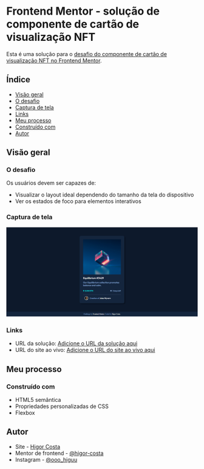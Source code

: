 # Frontend Mentor - solução de componente de cartão de visualização NFT

Esta é uma solução para o [desafio do componente de cartão de visualização NFT no Frontend Mentor](https://www.frontendmentor.io/challenges/nft-preview-card-component-SbdUL_w0U).

## Índice

- [Visão geral](#visão-geral)
- [O desafio](#the-challenge)
- [Captura de tela](#captura-de-tela)
- [Links](#links)
- [Meu processo](#meu-processo)
- [Construído com](#construído-com)
- [Autor](#autor)

## Visão geral

### O desafio

Os usuários devem ser capazes de:

- Visualizar o layout ideal dependendo do tamanho da tela do dispositivo
- Ver os estados de foco para elementos interativos

### Captura de tela

![](/images/screenshot-cartao-nft.png)

### Links

- URL da solução: [Adicione o URL da solução aqui](https://your-solution-url.com)
- URL do site ao vivo: [Adicione o URL do site ao vivo aqui](https://your-live-site-url.com)

## Meu processo

### Construído com

- HTML5 semântica
- Propriedades personalizadas de CSS
- Flexbox

## Autor

- Site - [Higor Costa](https://github.com/higor-costa)
- Mentor de frontend - [@higor-costa](https://www.frontendmentor.io/profile/higor-costa)
- Instagram - [@ooo_higuu](https://www.instagram.com/ooo_higuu)